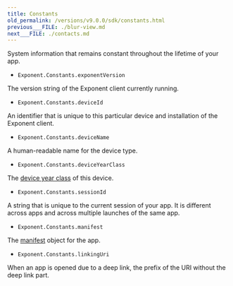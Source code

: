 ```yaml
---
title: Constants
old_permalink: /versions/v9.0.0/sdk/constants.html
previous___FILE: ./blur-view.md
next___FILE: ./contacts.md
---
```


System information that remains constant throughout the lifetime of your app.

-   `Exponent.Constants.exponentVersion`

The version string of the Exponent client currently running.

-   `Exponent.Constants.deviceId`

An identifier that is unique to this particular device and installation of the Exponent client.

-   `Exponent.Constants.deviceName`

A human-readable name for the device type.

-   `Exponent.Constants.deviceYearClass`

The [device year class](https://github.com/facebook/device-year-class) of this device.

-   `Exponent.Constants.sessionId`

A string that is unique to the current session of your app. It is different across apps and across multiple launches of the same app.

-   `Exponent.Constants.manifest`

The [manifest](../guides/how-exponent-works.html#exponent-manifest) object for the app.

-   `Exponent.Constants.linkingUri`

When an app is opened due to a deep link, the prefix of the URI without the deep link part.
